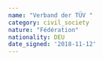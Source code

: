 ```yaml
---
name: "Verband der TÜV "
category: civil_society
nature: "Fédération"
nationality: DEU
date_signed: '2018-11-12'
---
```

    